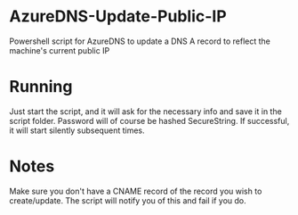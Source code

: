 # AzureDNS-Update-Public-IP
Powershell script for AzureDNS to update a DNS A record to reflect the machine's current public IP

# Running
Just start the script, and it will ask for the necessary info and save it in the script folder. Password will of course be hashed SecureString.
If successful, it will start silently subsequent times.

# Notes
Make sure you don't have a CNAME record of the record you wish to create/update. The script will notify you of this and fail if you do.
